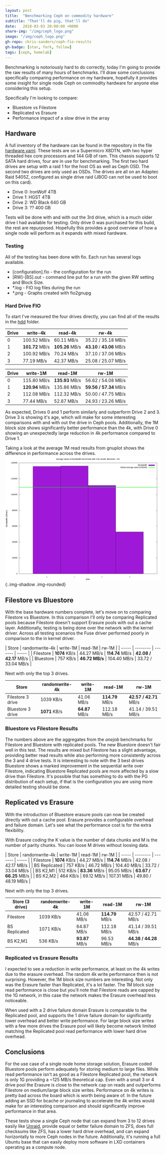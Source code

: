```yaml
---
layout: post
title:  "Benchmarking Ceph on commodity hardware"
subtitle: "That'll do pig, that'll do"
date:   2018-03-03 20:00:00 +0000
share-img: "/img/ceph_logo.png"
image: "/img/ceph_logo.png"
gh-repo: chris-sanders/ceph-fio-results
gh-badge: [star, fork, follow]
tags: [ceph, homelab]
---
```


Benchmarking is notoriously hard to do correctly, today I'm going to provide the
raw results of many hours of benchmarks. I'll draw some conclusions
specifically comparing performance on my hardware, hopefully it provides some
insight for single node Ceph on commodity hardware for anyone else
considering this setup.

Specifically I'm looking to compare:
 - Bluestore vs Filestore
 - Replicated vs Erasure
 - Performance impact of a slow drive in the array

## Hardware

A full inventory of the hardware can be found in the repository in the file
[hardware.yaml][hardware-yaml]. These tests are on a Supermicro X8DTN, with two
hyper threaded hex core processors and 144 GiB of ram. This chassis supports 12
SATA hard drives, four are in use for benchmarking. The first two hard drives
are setup with a raid 1 for the host OS as well as Ceph OSD. The second two
drives are only used as OSDs. The drives are all on an Adaptec Raid 5405Z,
configured as single drive raid (JBOD can not be used to boot on this card).

 - Drive 0: IronWolf 4TB
 - Drive 1: HGST 4TB
 - Drive 2: WD Black 640 GB
 - Drive 3: ?? 400 GB

Tests will be done with and with out the 3rd drive, which is a much older drive
I had available for testing. Only drive 0 was purchased for this build, the rest
are repurposed. Hopefully this provides a good overview of how a single node
will perform as it expands with mixed hardware.

### Testing

All of the testing has been done with fio. Each run has several logs available.
 - [configuration].fio - the configuration for the run
 - [RW]-[BS].out - command line put for a run with the given RW setting and
   Block Size.
 - *.log - FIO log files during the run
 - *.png - Graphs created with fio2gnupg

### Hard Drive FIO

To start I've measured the four drives directly, you can find all of the results
in the [hdd][hdd-folder] folder.


| Drive  | write-4k    | read-4k     | rw-4k              | 
| -----  | --------    | -------     | -----              |
|   0    | 100.52 MB/s | 60.11 MB/s  | 35.22 / 35.18 MB/s |
|   1    | **101.72** MB/s | **105.26** MB/s | **43.10** / **43.06** MB/s |
|   2    | 100.92 MB/s | 70.24 MB/s  | 37.10 / 37.06 MB/s |
|   3    | 77.19  MB/s | 42.37 MB/s  | 25.08 / 25.07 MB/s |

| Drive  | write-1M    | read-1M     | rw-1M              |
| -----  | --------    | -------     | -----              |
|   0    | 115.80 MB/s | **135.93** MB/s | 56.62 / 54.08 MB/s |
|   1    | **120.94** MB/s | 135.86 MB/s | **59.56 / 57.34** MB/s |
|   2    | 112.08 MB/s | 112.32 MB/s | 50.00 / 47.75 MB/s |
|   3    | 77.44  MB/s | 52.87  MB/s | 24.93 / 23.26 MB/s |

As expected, Drives 0 and 1 perform similarly and outperform Drive 2 and 3.
Drive 3 is showing it's age, which will make for some interesting comparisons
with and with out the drive in Ceph pools. Additionally, the 1M block size shows
significantly better performance than the 4k, with Drive 0 showing an
unexpectedly large reduction in 4k performance compared to Drive 1.

Taking a look at the average 1M read results from gnuplot shows the difference
in performance across the drives.
![1M Average](/img/fio/hdd-read-1m-result.average.png){:.img-shadow .img-rounded}

## Filestore vs Bluestore

With the base hardware numbers complete, let's move on to comparing Filestore vs
Bluestore. In this comparison I'll only be comparing Replicated pools because
Filestore doesn't support Erasure pools with out a cache layer. Additionally,
testing is being done over the network with the kernel driver. Across all
testing scenarios the Fuse driver performed poorly in comparison to the in
kernel driver.

| Store     | randomwrite-4k   | write-1M | read-1M | rw-1M |
| -----     | --------    | -------     | -----              |
| Filestore | **1074** KB/s | 44.27 MB/s | **114.74** MB/s | **42.08 / 42.17** MB/s |
| Bluestore | 757  KB/s | **46.72 MB/s** | 104.40 MB/s | 33.72 / 33.04 MB/s |

Next with only the top 3 drives.

| Store     | randomwrite-4k   | write-1M | read-1M | rw-1M |
| -----     | --------         | -------  | -----   | ----  |
| Filestore 3 drive | 1039 KB/s | 41.06 MB/s | **114.79** MB/s | **42.57 / 42.71** MB/s |
| Bluestore 3 drive | **1071** KB/s | **64.87** MB/s | 112.18 MB/s | 41.14 / 39.51 MB/s |

### Bluestore vs Filestore Results

The numbers above are the aggregates from the *onejob* benchmarks for Filestore
and Bluestore with replicated pools. The new Bluestore doesn't fair well in this
test. The results are mixed but Filestore has a slight advantage, providing
better read results while also performing more consistently across the 3 and 4
drive tests. It is interesting to note with the 3 best drives Bluestore shows a
marked improvement in the sequential write over Filestore, indicating Bluestore
Replicated pools are more affected by a slow drive than Filestore. It's possible
that has something to do with the PG distribution of each setup, if that is the
configuration you are using more detailed testing should be done.

## Replicated vs Erasure

With the introduction of Bluestore erasure pools can now be created directly
with out a cache pool. Erasure provides a configurable overhead and failure
domain. Let's see what the performance cost is for the extra flexibility.

With Erasure coding the K value is the number of data chunks and M is the number
of parity chunks. You can loose M drives without loosing data.

| Store     | randomwrite-4k   | write-1M | read-1M | rw-1M |
| -----     | --------    | -------     | -----              |
| Filestore | **1074** KB/s | 44.27 MB/s | **114.74** MB/s | 42.08 / 42.17 MB/s |
| BS Replicated | 757  KB/s | 46.72 MB/s | 104.40 MB/s | 33.72 / 33.04 MB/s |
| BS K2,M1 | 512 KB/s | **83.36** MB/s | 95.05 MB/s | **63.67 / 66.25** MB/s |
| BS K2,M2 | 464 KB/s | 69.12 MB/s | 107.31 MB/s | 49.80 / 48.19 MB/s |

Next with only the top 3 drives.

| Store (3 drive)     | randomwrite-4k   | write-1M | read-1M | rw-1M |
| -----     | --------         | -------  | -----   | ----  |
| Filestore | 1039 KB/s | 41.06 MB/s | **114.79** MB/s | 42.57 / 42.71 MB/s |
| BS Replicated | 1071 KB/s | 64.87 MB/s | 112.18 MB/s | 41.14 / 39.51 MB/s |
| BS K2,M1 | 536 KB/s | **93.87** MB/s | 96.53 MB/s | **44.38 / 44.28** MB/s |


### Replicated vs Erasure Results

I expected to see a reduction in write performance, at least on the 4k writes
due to the erasure overhead. The random 4k write performance then is not
surprising. However, the 1M block size numbers are interesting. Not only
was the Erasure faster than Replicated, it's a lot faster. The 1M block size
read performance is close but you'll note that Filestore reads are capped by the
1G network, in this case the network makes the Erasure overhead less noticeable.

When used with a 2 drive failure domain Erasure is comparable to the
Replicated pool, and supports the 1 drive failure domain for significantly lower
overhead and better write performance. For large block size writes with a few
more drives the Erasure pool will likely become network limited matching the
Replicated pool read performance with lower hard drive overhead.

## Conclusions

For the use case of a single node home storage solution, Erasure coded Bluestore
pools perform adequately for storing medium to large files. While read
performance isn't as good as a Filestore Replicated pool, the network is only 1G
providing a ~125 MB/s theoretical cap. Even with a small 3 or 4 drive pool the
Erasure is close to the network cap on reads and outperforms Filestore on
medium/large block size writes. Performance on 4k writes is pretty bad across
the board which is worth being aware of. In the future adding an SSD for bcache
or journaling to accelerate the 4k writes would make for an interesting
comparison and should significantly improve performance in that area.

These tests show a single Ceph node that can expand from 3 to 12 drives easily
like [Unraid][unraid], provide equal or better failure domain to ZFS, does full
checksums like ZFS, has a lower hard drive overhead, and can expand horizontally
to more Ceph nodes in the future. Additionally, it's running a full Ubuntu base
that can easily deploy more software in LXD containers operating as a compute
node.

[hardware-yaml]: https://github.com/chris-sanders/ceph-fio-results/blob/master/hardware.yaml
[hdd-folder]: https://github.com/chris-sanders/ceph-fio-results/tree/master/hdd 
[unraid]: https://lime-technology.com/

